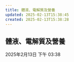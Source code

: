 ```yaml
---
title: 體液、電解質及營養
updated: 2025-02-13T15:38:45
created: 2025-02-13T15:38:28
---
```


## 體液、電解質及營養
2025年2月13日
下午 03:38
